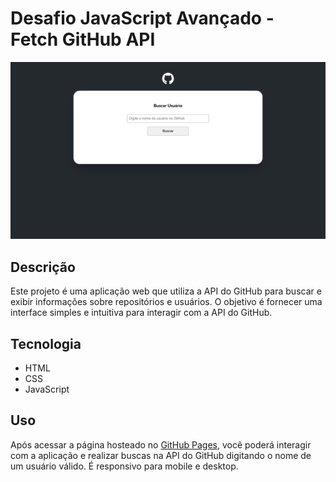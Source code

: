 # Desafio JavaScript Avançado - Fetch GitHub API

<div align="center">
<img src="./src/img/readme.png">
</div>

## Descrição

Este projeto é uma aplicação web que utiliza a API do GitHub para buscar e exibir informações sobre repositórios e usuários. O objetivo é fornecer uma interface simples e intuitiva para interagir com a API do GitHub.

## Tecnologia

- HTML
- CSS
- JavaScript

## Uso

Após acessar a página hosteado no [GitHub Pages](https://fscarini.github.io/github-get-user/), você poderá interagir com a aplicação e realizar buscas na API do GitHub digitando o nome de um usuário válido. É responsivo para mobile e desktop.
